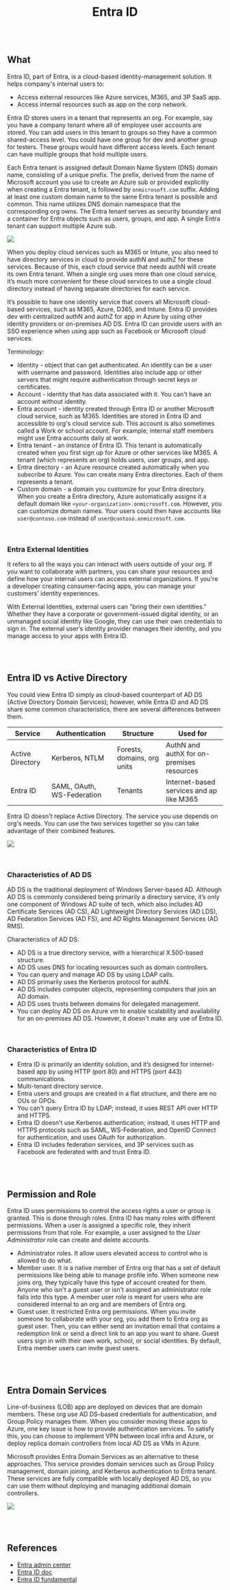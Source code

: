 # <center>Entra ID</center>

<br></br>



## What
Entra ID, part of Entra, is a cloud-based identity-management solution. It helps company's internal users to:
* Access external resources like Azure services, M365, and 3P SaaS app.
* Access internal resources such as app on the corp network.

Entra ID stores users in a tenant that represents an org. For example, say you have a company tenant where all of employee user accounts are stored. You can add users in this tenant to groups so they have a common shared-access level. You could have one group for dev and another group for testers. These groups would have different access levels. Each tenant can have multiple groups that hold multiple users.

Each Entra tenant is assigned default Domain Name System (DNS) domain name, consisting of a unique prefix. The prefix, derived from the name of Microsoft account you use to create an Azure sub or provided explicitly when creating a Entra tenant, is followed by `onmicrosoft.com` suffix. Adding at least one custom domain name to the same Entra tenant is possible and common. This name utilizes DNS domain namespace that the corresponding org owns. The Entra tenant serves as security boundary and a container for Entra objects such as users, groups, and app. A single Entra tenant can support multiple Azure sub.

![](./Images/entra1.png)

When you deploy cloud services such as M365 or Intune, you also need to have directory services in cloud to provide authN and authZ for these services. Because of this, each cloud service that needs authN will create its own Entra tenant. When a single org uses more than one cloud service, it’s much more convenient for these cloud services to use a single cloud directory instead of having separate directories for each service.

It’s possible to have one identity service that covers all Microsoft cloud-based services, such as M365, Azure, D365, and Intune. Entra ID provides dev with centralized authN and authZ for app in Azure by using other identity providers or on-premises AD DS. Entra ID can provide users with an SSO experience when using app such as Facebook or Microsoft cloud services.

Terminology:
* Identity - object that can get authenticated. An identity can be a user with username and password. Identities also include app or other servers that might require authentication through secret keys or certificates.
* Account - identity that has data associated with it. You can't have an account without identity.
* Entra account - identity created through Entra ID or another Microsoft cloud service, such as M365. Identities are stored in Entra ID and accessible to org's cloud service sub. This account is also sometimes called a Work or school account. For example, internal staff members might use Entra accounts daily at work.
* Entra tenant - an instance of Entra ID. This tenant is automatically created when you first sign up for Azure or other services like M365. A tenant (which represents an org) holds users, user groups, and app.
* Entra directory - an Azure resource created automatically when you subscribe to Azure. You can create many Entra directories. Each of them represents a tenant.
* Custom domain - a domain you customize for your Entra directory. When you create a Entra directory, Azure automatically assigns it a default domain like `<your-organization>.onmicrosoft.com`. However, you can customize domain names. Your users could then have accounts like `user@contoso.com` instead of `user@contoso.onmicrosoft.com`.

<br>


### Entra External Identities
It refers to all the ways you can interact with users outside of your org. If you want to collaborate with partners, you can share your resources and define how your internal users can access external organizations. If you're a developer creating consumer-facing apps, you can manage your customers' identity experiences.

With External Identities, external users can "bring their own identities." Whether they have a corporate or government-issued digital identity, or an unmanaged social identity like Google, they can use their own credentials to sign in. The external user’s identity provider manages their identity, and you manage access to your apps with Entra ID.

<br></br>



## Entra ID vs Active Directory
You could view Entra ID simply as cloud-based counterpart of AD DS (Active Directory Domain Services); however, while Entra ID and AD DS share some common characteristics, there are several differences between them.

| Service          | Authentication            | Structure                    | Used for                                  |
|------------------|---------------------------|------------------------------|-------------------------------------------|
| Active Directory | Kerberos, NTLM             | Forests, domains, org units| AuthN and authX for on-premises resources |
| Entra ID         | SAML, OAuth, WS-Federation | Tenants                    | Internet-based services and ap like M365   |

Entra ID doesn't replace Active Directory. The service you use depends on org's needs. You can use the two services together so you can take advantage of their combined features.

![](./Images/entra_ad.svg)

<br>


### Characteristics of AD DS
AD DS is the traditional deployment of Windows Server-based AD. Although AD DS is commonly considered being primarily a directory service, it’s only one component of Windows AD suite of tech, which also includes AD Certificate Services (AD CS), AD Lightweight Directory Services (AD LDS), AD Federation Services (AD FS), and AD Rights Management Services (AD RMS).

Characteristics of AD DS:
* AD DS is a true directory service, with a hierarchical X.500-based structure.
* AD DS uses DNS for locating resources such as domain controllers.
* You can query and manage AD DS by using LDAP calls.
* AD DS primarily uses the Kerberos protocol for authN.
* AD DS includes computer objects, representing computers that join an AD domain.
* AD DS uses trusts between domains for delegated management.
* You can deploy AD DS on Azure vm to enable scalability and availability for an on-premises AD DS. However, it doesn't make any use of Entra ID.

<br>


### Characteristics of Entra ID
* Entra ID is primarily an identity solution, and it’s designed for internet-based app by using HTTP (port 80) and HTTPS (port 443) communications.
* Multi-tenant directory service.
* Entra users and groups are created in a flat structure, and there are no OUs or GPOs.
* You can't query Entra ID by LDAP; instead, it uses REST API over HTTP and HTTPS.
* Entra ID doesn't use Kerberos authentication; instead, it uses HTTP and HTTPS protocols such as SAML, WS-Federation, and OpenID Connect for authentication, and uses OAuth for authorization.
* Entra ID includes federation services, and 3P services such as Facebook are federated with and trust Entra ID.

<br></br>



## Permission and Role
Entra ID uses permissions to control the access rights a user or group is granted. This is done through roles. Entra ID has many roles with different permissions. When a user is assigned a specific role, they inherit permissions from that role. For example, a user assigned to the _User Administrator_ role can create and delete accounts.

* Administrator roles. It allow users elevated access to control who is allowed to do what.
* Member user. It is a native member of Entra org that has a set of default permissions like being able to manage profile info. When someone new joins org, they typically have this type of account created for them. Anyone who isn't a guest user or isn't assigned an administrator role falls into this type. A member user role is meant for users who are considered internal to an org and are members of Entra org.
* Guest user. It restricted Entra org permissions. When you invite someone to collaborate with your org, you add them to Entra org as guest user. Then, you can either send an invitation email that contains a redemption link or send a direct link to an app you want to share. Guest users sign in with their own work, school, or social identities. By default, Entra member users can invite guest users.

<br></br>



## Entra Domain Services
Line-of-business (LOB) app are deployed on devices that are domain members. These org use AD DS–based credentials for authentication, and Group Policy manages them. When you consider moving these apps to Azure, one key issue is how to provide authentication services. To satisfy this, you can choose to implement VPN between local infra and Azure, or deploy replica domain controllers from local AD DS as VMs in Azure.

Microsoft provides Entra Domain Services as an alternative to these approaches. This service provides domain services such as Group Policy management, domain joining, and Kerberos authentication to Entra tenant. These services are fully compatible with locally deployed AD DS, so you can use them without deploying and managing additional domain controllers.

![](./Images/entra2.png)

<br></br>



## References
* [Entra admin center](https://aad.portal.azure.com/)
* [Entra ID doc](https://learn.microsoft.com/en-us/entra/identity/)
* [Entra ID fundamental](https://learn.microsoft.com/en-us/entra/fundamentals/whatis)